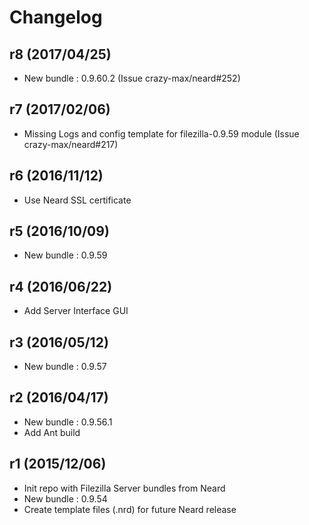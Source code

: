 # Changelog

## r8 (2017/04/25)

* New bundle : 0.9.60.2 (Issue crazy-max/neard#252)

## r7 (2017/02/06)

* Missing Logs and config template for filezilla-0.9.59 module (Issue crazy-max/neard#217)

## r6 (2016/11/12)

* Use Neard SSL certificate

## r5 (2016/10/09)

* New bundle : 0.9.59

## r4 (2016/06/22)

* Add Server Interface GUI

## r3 (2016/05/12)

* New bundle : 0.9.57

## r2 (2016/04/17)

* New bundle : 0.9.56.1
* Add Ant build

## r1 (2015/12/06)

* Init repo with Filezilla Server bundles from Neard
* New bundle : 0.9.54
* Create template files (.nrd) for future Neard release
